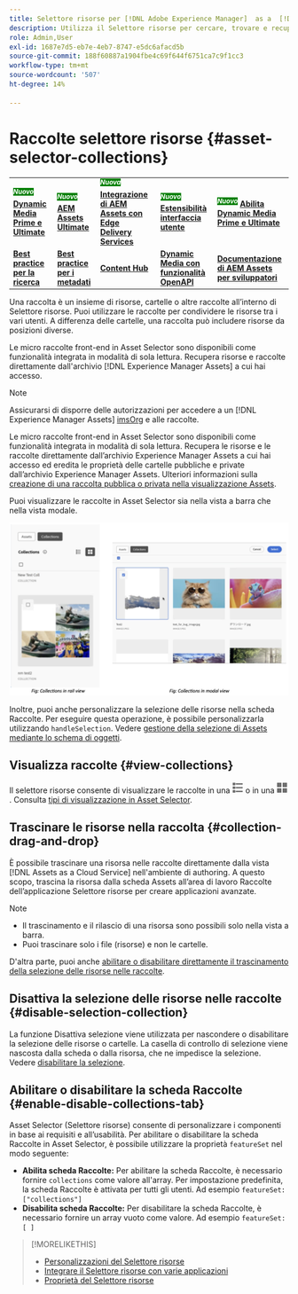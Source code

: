 ```yaml
---
title: Selettore risorse per [!DNL Adobe Experience Manager]  as a  [!DNL Cloud Service]
description: Utilizza il Selettore risorse per cercare, trovare e recuperare i metadati e le rappresentazioni delle risorse all’interno dell’applicazione.
role: Admin,User
exl-id: 1687e7d5-eb7e-4eb7-8747-e5dc6afacd5b
source-git-commit: 188f60887a1904fbe4c69f644f6751ca7c9f1cc3
workflow-type: tm+mt
source-wordcount: '507'
ht-degree: 14%

---
```


# Raccolte selettore risorse {#asset-selector-collections}

<table>
    <tr>
        <td>
            <sup style= "background-color:#008000; color:#FFFFFF; font-weight:bold"><i>Nuovo</i></sup> <a href="/help/assets/dynamic-media/dm-prime-ultimate.md"><b>Dynamic Media Prime e Ultimate</b></a>
        </td>
        <td>
            <sup style= "background-color:#008000; color:#FFFFFF; font-weight:bold"><i>Nuovo</i></sup> <a href="/help/assets/assets-ultimate-overview.md"><b>AEM Assets Ultimate</b></a>
        </td>
        <td>
            <sup style= "background-color:#008000; color:#FFFFFF; font-weight:bold"><i>Nuova</i></sup> <a href="/help/assets/integrate-aem-assets-edge-delivery-services.md"><b>Integrazione di AEM Assets con Edge Delivery Services</b></a>
        </td>
        <td>
            <sup style= "background-color:#008000; color:#FFFFFF; font-weight:bold"><i>Nuovo</i></sup> <a href="/help/assets/aem-assets-view-ui-extensibility.md"><b>Estensibilità interfaccia utente</b></a>
        </td>
          <td>
            <sup style= "background-color:#008000; color:#FFFFFF; font-weight:bold"><i>Nuovo</i></sup> <a href="/help/assets/dynamic-media/enable-dynamic-media-prime-and-ultimate.md"><b>Abilita Dynamic Media Prime e Ultimate</b></a>
        </td>
    </tr>
    <tr>
        <td>
            <a href="/help/assets/search-best-practices.md"><b>Best practice per la ricerca</b></a>
        </td>
        <td>
            <a href="/help/assets/metadata-best-practices.md"><b>Best practice per i metadati</b></a>
        </td>
        <td>
            <a href="/help/assets/product-overview.md"><b>Content Hub</b></a>
        </td>
        <td>
            <a href="/help/assets/dynamic-media-open-apis-overview.md"><b>Dynamic Media con funzionalità OpenAPI</b></a>
        </td>
        <td>
            <a href="https://developer.adobe.com/experience-cloud/experience-manager-apis/"><b>Documentazione di AEM Assets per sviluppatori</b></a>
        </td>
    </tr>
</table>

Una raccolta è un insieme di risorse, cartelle o altre raccolte all’interno di Selettore risorse. Puoi utilizzare le raccolte per condividere le risorse tra i vari utenti. A differenza delle cartelle, una raccolta può includere risorse da posizioni diverse.

Le micro raccolte front-end in Asset Selector sono disponibili come funzionalità integrata in modalità di sola lettura. Recupera risorse e raccolte direttamente dall&#39;archivio [!DNL Experience Manager Assets] a cui hai accesso.

>[!NOTE]
>
>Assicurarsi di disporre delle autorizzazioni per accedere a un [!DNL Experience Manager Assets] [imsOrg](/help/assets/asset-selector-properties.md) e alle raccolte.

Le micro raccolte front-end in Asset Selector sono disponibili come funzionalità integrata in modalità di sola lettura. Recupera le risorse e le raccolte direttamente dall’archivio Experience Manager Assets a cui hai accesso ed eredita le proprietà delle cartelle pubbliche e private dall’archivio Experience Manager Assets. Ulteriori informazioni sulla [creazione di una raccolta pubblica o privata nella visualizzazione Assets](/help/assets/manage-collections-assets-view.md#create-collection).

Puoi visualizzare le raccolte in Asset Selector sia nella vista a barra che nella vista modale.

![Raccolte nella visualizzazione della barra](assets/collections-rail-modal-view.png)

<!--
Additionally, you can [customize](/help/assets/asset-selector-customization.md) the `featureSet` property to enable or disable collections in Asset Selector. See [enable or disable Collections tab](#enable-disable-collections-tab).-->

Inoltre, puoi anche personalizzare la selezione delle risorse nella scheda Raccolte. Per eseguire questa operazione, è possibile personalizzarla utilizzando `handleSelection`. Vedere [gestione della selezione di Assets mediante lo schema di oggetti](/help/assets/asset-selector-customization.md#handling-selection).

## Visualizza raccolte {#view-collections}

Il selettore risorse consente di visualizzare le raccolte in una ![vista a elenco](assets/do-not-localize/list-view.png) o in una ![vista a griglia](assets/do-not-localize/grid-view.png). Consulta [tipi di visualizzazione in Asset Selector](overview-asset-selector.md#types-of-view).

## Trascinare le risorse nella raccolta {#collection-drag-and-drop}

È possibile trascinare una risorsa nelle raccolte direttamente dalla vista [!DNL Assets as a Cloud Service] nell&#39;ambiente di authoring. A questo scopo, trascina la risorsa dalla scheda Assets all’area di lavoro Raccolte dell’applicazione Selettore risorse per creare applicazioni avanzate.

>[!NOTE]
>
>* Il trascinamento e il rilascio di una risorsa sono possibili solo nella vista a barra.
>* Puoi trascinare solo i file (risorse) e non le cartelle.

D&#39;altra parte, puoi anche [abilitare o disabilitare direttamente il trascinamento della selezione delle risorse nelle raccolte](asset-selector-customization.md#enable-disable-drag-and-drop).

## Disattiva la selezione delle risorse nelle raccolte {#disable-selection-collection}

La funzione Disattiva selezione viene utilizzata per nascondere o disabilitare la selezione delle risorse o cartelle. La casella di controllo di selezione viene nascosta dalla scheda o dalla risorsa, che ne impedisce la selezione. Vedere [disabilitare la selezione](/help/assets/asset-selector-customization.md#disable-selection).

## Abilitare o disabilitare la scheda Raccolte {#enable-disable-collections-tab}

Asset Selector (Selettore risorse) consente di personalizzare i componenti in base ai requisiti e all’usabilità. Per abilitare o disabilitare la scheda Raccolte in Asset Selector, è possibile utilizzare la proprietà `featureSet` nel modo seguente:

* **Abilita scheda Raccolte:** Per abilitare la scheda Raccolte, è necessario fornire `collections` come valore all&#39;array. Per impostazione predefinita, la scheda Raccolte è attivata per tutti gli utenti. Ad esempio `featureSet:["collections"]`
* **Disabilita scheda Raccolte:** Per disabilitare la scheda Raccolte, è necessario fornire un array vuoto come valore. Ad esempio `featureSet:[ ]`

>[!MORELIKETHIS]
>
>* [Personalizzazioni del Selettore risorse](/help/assets/asset-selector-customization.md)
>* [Integrare il Selettore risorse con varie applicazioni](/help/assets/integrate-asset-selector.md)
>* [Proprietà del Selettore risorse](/help/assets/asset-selector-properties.md)
